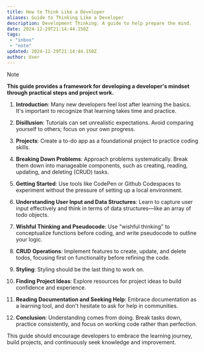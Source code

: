 ```yaml
---
title: How to Think Like a Developer  
aliases: Guide to Thinking Like a Developer
description: Development Thinking. A guide to help prepare the mind.
date: 2024-12-29T21:14:44.150Z
tags: 
 - "inbox" 
 - "note"
updated: 2024-12-29T21:14:44.150Z
author: User
---
```

> [!Note]
> **This guide provides a framework for developing a developer's mindset through practical steps and project work.**

1. **Introduction**: Many new developers feel lost after learning the basics. It's important to recognize that learning takes time and practice.

2. **Disillusion**: Tutorials can set unrealistic expectations. Avoid comparing yourself to others; focus on your own progress.

3. **Projects**: Create a to-do app as a foundational project to practice coding skills.

4. **Breaking Down Problems**: Approach problems systematically. Break them down into manageable components, such as creating, reading, updating, and deleting (CRUD) tasks.

5. **Getting Started**: Use tools like CodePen or Github Codespaces to experiment without the pressure of setting up a local environment.

6. **Understanding User Input and Data Structures**: Learn to capture user input effectively and think in terms of data structures—like an array of todo objects.

7. **Wishful Thinking and Pseudocode**: Use "wishful thinking" to conceptualize functions before coding, and write pseudocode to outline your logic.

8. **CRUD Operations**: Implement features to create, update, and delete todos, focusing first on functionality before refining the code.

9. **Styling**: Styling should be the last thing to work on.

10. **Finding Project Ideas**: Explore resources for project ideas to build confidence and experience.

11. **Reading Documentation and Seeking Help**: Embrace documentation as a learning tool, and don't hesitate to ask for help in communities.

12. **Conclusion**: Understanding comes from doing. Break tasks down, practice consistently, and focus on working code rather than perfection.

This guide should encourage developers to embrace the learning journey, build projects, and continuously seek knowledge and improvement.
